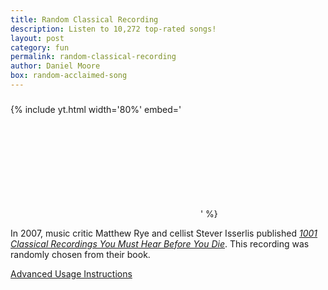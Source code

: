 ```yaml
---
title: Random Classical Recording
description: Listen to 10,272 top-rated songs!
layout: post
category: fun
permalink: random-classical-recording
author: Daniel Moore
box: random-acclaimed-song
---
```


<h3 id="song-title"></h3>

{% include yt.html width='80%' embed='
<iframe id="song" frameborder="0" allowfullscreen></iframe>
' %}

<p id="description">In 2007, music critic Matthew Rye and cellist Stever Isserlis published <a href="https://www.amazon.com/1001-Classical-Recordings-Must-Before/dp/0785835822"><i>1001 Classical Recordings You Must Hear Before You Die</i></a>. This recording was randomly chosen from their book.</p>

<p id="next-song"></p>

<a href="javascript:;" id="dropdown" target="_self">Advanced Usage Instructions</a>
<div id="instructions" style="display:none;">
    <p>You can filter the recording selection! Examples &ndash;</p>
    <ul>
        <li>
            <a target="_self" href="?artist=Mozart">Recordings by Mozart.</a>
        </li>
        <li>
            <a target="_self" href="?year=17..">Recordings from the 1700's.</a>
        </li>
    </ul>
   <!-- <p>Also note that each artist's name is a link to their Wikipedia page.</p> -->
</div>

<script src="/js/URI.js"></script>
<script src="/js/classical.js"></script>
<script>
    const is_firefox = typeof(InstallTrigger) !== "undefined"
    const next_song = document.querySelector("#next-song")
    next_song.innerHTML = is_firefox ? `Click <a href='${window.location.href}' target='_self'>here</a> for another!` : "Refresh the page for another!"

    function random(x) { return Math.floor(x * Math.random()) }
    function choice(a) { return a[random(a.length)] }
    function wiki_link(title) {
        if (title.startsWith("http")) {
            return title
        }
        const escaped = title.replace(/ /g, "_").replace(/'/g, "&#39;")
        return `https://en.wikipedia.org/wiki/${escaped}`
    }
    const iframe = document.querySelector("#song");
    const title = document.querySelector("#song-title");
    const params = new URI(window.location.href).search(true)
    var pool = classical
    var regex = ""
    try {
    if ("artist" in params) {
        pool = pool.filter(s => new RegExp(params.artist, "i").exec(s.split("|")[0]) !== null)
    }
    if ("song" in params) {
        pool = pool.filter(s => new RegExp(params.song, "i").exec(s.split("|")[1]) !== null)
    }
    if ("year" in params) {
        pool = pool.filter(s => new RegExp(params.year, "i").exec(s.split("|")[2]) !== null)
    }
    if ("genre" in params) {
        pool = pool.filter(s => new RegExp(params.genre, "i").exec(s.split("|")[6]) !== null)
    }
    } catch (e) { }
    if (pool.length === 0) { pool = classical }
    if (pool.length !== classical.length) {
        pool.sort()
        console.log(pool.map(s => s.split("|").slice(0,3).concat(s.split("|").slice(6,7))))
    }
    const info = choice(pool).split("|")
    const infoLog = info.slice(0,3).concat(info.slice(6,7))
    for (let i = 0; i < infoLog.length; i++) { console.log(infoLog[i]) }
    iframe.src = info[3].startsWith("http") ? info[3] : `https://youtube.com/embed/${info[3]}`
    // const wikiLink = `<a style='text-decoration:none;border-bottom:none;' href=${wiki_link(info[4])}>${info[0]}</a>`
    wikiLink = info[0]
    // const songLink = `${info[1]}<a style='text-decoration:none;border-bottom:none;' href='http://acclaimedmusic.net/song/${info[5]}.htm'></a>`
    const songLink = info[1]
    title.innerHTML = `${wikiLink} - ${songLink} (${info[2]})`
    document.title  = `${info[0]} - ${info[1]} (${info[2]})`
</script>

<br>
<br>
<br>
